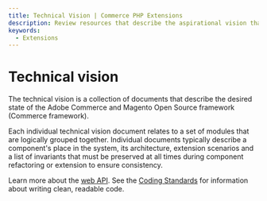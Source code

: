 ```yaml
---
title: Technical Vision | Commerce PHP Extensions
description: Review resources that describe the aspirational vision that guides development of the Commerce framework.
keywords:
  - Extensions
---
```


# Technical vision

The technical vision is a collection of documents that describe the desired state of the Adobe Commerce and Magento Open Source framework (Commerce framework).

Each individual technical vision document relates to a set of modules that are logically grouped together. Individual documents typically describe a component's place in the system, its architecture, extension scenarios and a list of invariants that must be preserved at all times during component refactoring or extension to ensure consistency.

Learn more about the [web API](https://developer.adobe.com/commerce/webapi/get-started/).
See the [Coding Standards](../coding-standards.md) for information about writing clean, readable code.
